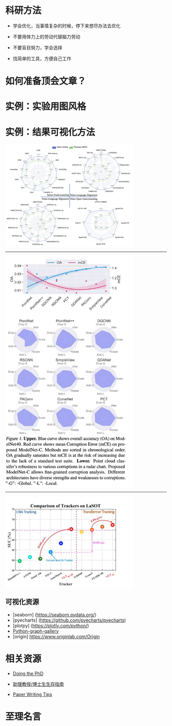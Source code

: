 # 科研方法

+ 学会优化，当事情复杂的时候，停下来想尽办法去优化

+ 不要用体力上的劳动代替脑力劳动

+ 不要盲目努力，学会选择

+ 找简单的工具，方便自己工作


# 如何准备顶会文章？


# 实例：实验用图风格


# 实例：结果可视化方法
<img src="./imgs/result_1.jpeg" width=400 alt="示例1" align=center>

----
<img src="./imgs/result_2.jpeg" width=400 alt="示例1" align=center>

----

<img src="./imgs/result_3.jpeg" width=400 alt="示例1" align=center>

## 可视化资源
+ [seaborn] (https://seaborn.pydata.org/)
+ [pyecharts] (https://github.com/pyecharts/pyecharts)
+ [plotpy] (https://plotly.com/python/)
+ [Python-graph-gallery](https://www.python-graph-gallery.com/)
+ [origin] https://www.originlab.com/Origin

# 相关资源

+ [Doing the PhD](https://github.com/shengyp/doing_the_PhD)

+ [助理教授/博士生生存指南](https://github.com/JunweiLiang/awesome_lists)

+ [Paper Writing Tips](https://github.com/MLNLP-World/Paper-Writing-Tips)

# 至理名言
<!--
# 如沐春风

+ 作为一个努力的人，一天工作10个小时，非常正常，我想实验室现在工作时间大于我的人不多，我起码都是10个小时工作时间

+ 谁要这一个月内，不认真学习，出去闹腾，无论是谁，直接离开实验室

+ 讲理由之前，请收拾干净桌子，直接离开

+ 这10天，谁去干其他的事情，无论访问、学生还是员工，请立马辞职离开

+ 不同意的学生，请及时找好下家

+ 如果一个idea还在讨论的时候，你说肯定不行，那你肯定不是xx课题组的成员

+ Deadline来了 难道你们现在不感到兴奋吗？
-->
